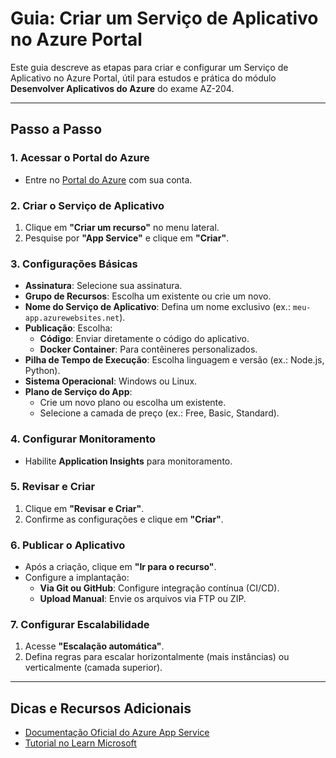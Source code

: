 # Guia: Criar um Serviço de Aplicativo no Azure Portal

Este guia descreve as etapas para criar e configurar um Serviço de Aplicativo no Azure Portal, útil para estudos e prática do módulo **Desenvolver Aplicativos do Azure** do exame AZ-204.

---

## Passo a Passo

### 1. Acessar o Portal do Azure

- Entre no [Portal do Azure](https://portal.azure.com) com sua conta.

### 2. Criar o Serviço de Aplicativo

1. Clique em **"Criar um recurso"** no menu lateral.
2. Pesquise por **"App Service"** e clique em **"Criar"**.

### 3. Configurações Básicas

- **Assinatura**: Selecione sua assinatura.
- **Grupo de Recursos**: Escolha um existente ou crie um novo.
- **Nome do Serviço de Aplicativo**: Defina um nome exclusivo (ex.: `meu-app.azurewebsites.net`).
- **Publicação**: Escolha:
  - **Código**: Enviar diretamente o código do aplicativo.
  - **Docker Container**: Para contêineres personalizados.
- **Pilha de Tempo de Execução**: Escolha linguagem e versão (ex.: Node.js, Python).
- **Sistema Operacional**: Windows ou Linux.
- **Plano de Serviço do App**:
  - Crie um novo plano ou escolha um existente.
  - Selecione a camada de preço (ex.: Free, Basic, Standard).

### 4. Configurar Monitoramento

- Habilite **Application Insights** para monitoramento.

### 5. Revisar e Criar

1. Clique em **"Revisar e Criar"**.
2. Confirme as configurações e clique em **"Criar"**.

### 6. Publicar o Aplicativo

- Após a criação, clique em **"Ir para o recurso"**.
- Configure a implantação:
  - **Via Git ou GitHub**: Configure integração contínua (CI/CD).
  - **Upload Manual**: Envie os arquivos via FTP ou ZIP.

### 7. Configurar Escalabilidade

1. Acesse **"Escalação automática"**.
2. Defina regras para escalar horizontalmente (mais instâncias) ou verticalmente (camada superior).

---

## Dicas e Recursos Adicionais

- [Documentação Oficial do Azure App Service](https://learn.microsoft.com/azure/app-service/)
- [Tutorial no Learn Microsoft](https://learn.microsoft.com/training/)
